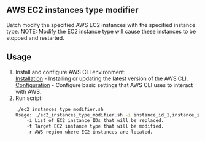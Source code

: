 ## AWS EC2 instances type modifier
Batch modify the specified AWS EC2 instances with the specified instance type.
NOTE: Modify the EC2 instance type will cause these instances to be stopped and restarted.

## Usage
1. Install and configure AWS CLI environment:<br />
   [Installation] - Installing or updating the latest version of the AWS CLI.<br />
   [Configuration] - Configure basic settings that AWS CLI uses to interact with AWS.
2. Run script:
    ```sh
    ./ec2_instances_type_modifier.sh
    Usage: ./ec2_instances_type_modifier.sh -i instance_id_1,instance_id_2,... -t m5.xlarge -r ap-northeast-2
        -i List of EC2 instance IDs that will be replaced.
        -t Target EC2 instance type that will be modified.
        -r AWS region where EC2 instances are located.
    ```

[Installation]: <https://docs.aws.amazon.com/cli/latest/userguide/getting-started-install.html>
[Configuration]: <https://docs.aws.amazon.com/cli/latest/userguide/cli-configure-quickstart.html>
